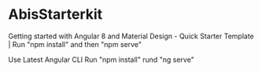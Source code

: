 # AbisStarterkit
Getting started with Angular 8 and Material Design - Quick Starter Template | Run "npm install" and then "npm serve"

Use Latest Angular CLI
Run "npm install"
rund "ng serve"
